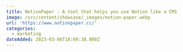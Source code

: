 ```yaml
---
title: NotionPaper - A tool that helps you use Notion like a CMS
image: /src/content/showcase/_images/notion-paper.webp
url: 'https://www.notionpaper.cc/'
categories:
  - marketing
dateAdded: 2023-03-06T18:09:38.000Z
---
```



